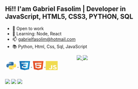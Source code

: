 ## Hi!! I'am Gabriel Fasolim | Developer in JavaScript, HTML5, CSS3, PYTHON, SQL

- 🔭 Open to work
- 🌱 Learning: Node, React
- 📫 gabrielfasolim@hotmail.com
- 📚 Python, Html, Css, Sql, JavaScript

<div align="center">
  <a href="https://github.com/GabrielFasolim">
  <img height="150em" src="https://github-readme-stats.vercel.app/api?username=GabrielFasolim&show_icons=true&theme=cobalt&include_all_commits=true&count_private=true"/>
  <img height="150em" src="https://github-readme-stats.vercel.app/api/top-langs/?username=GabrielFasolim&layout=compact&langs_count=7&theme=cobalt"/>
</div>

 <img align="center" alt="Gabriel-Python" height="30" width="40" src="https://raw.githubusercontent.com/devicons/devicon/master/icons/python/python-original.svg">
 <img align="center" alt="Gabriel-CSS" height="30" width="40" src="https://raw.githubusercontent.com/devicons/devicon/master/icons/css3/css3-original.svg">
 <img align="center" alt="Gabriel-HTML" height="30" width="40" src="https://raw.githubusercontent.com/devicons/devicon/master/icons/html5/html5-original.svg">
 <img align="center" alt="Gabriel-HTML" height="30" width="40" src="https://raw.githubusercontent.com/devicons/devicon/master/icons/javascript/javascript-plain.svg">
 
 ##
 <div>
  <a href="https://www.instagram.com/gabrielfasolim/" target="_blank"><img src="https://img.shields.io/badge/-Instagram-%23E4405F?style=for-the-badge&logo=instagram&logoColor=white" target="_blank"></a> 
  <a href = "mailto:gabrielfasolim@gmail.com"><img src="https://img.shields.io/badge/-Gmail-%23333?style=for-the-badge&logo=gmail&logoColor=white" target="_blank"></a>
  <a href="https://www.linkedin.com/in/gabriel-lima-fasolim-154531235/" target="_blank"><img src="https://img.shields.io/badge/-LinkedIn-%230077B5?style=for-the-badge&logo=linkedin&logoColor=white" target="_blank"></a> 

 
 
 </div>
